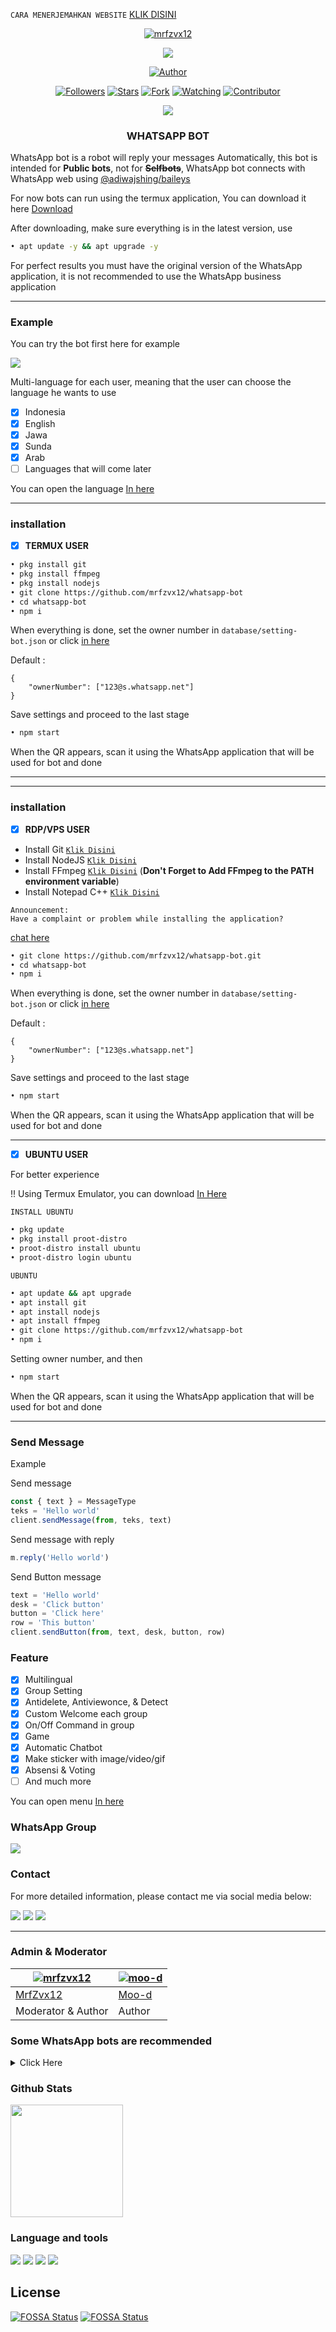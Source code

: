 ```CARA MENERJEMAHKAN WEBSITE``` [KLIK DISINI](https://www.google.com/search?client=ms-android-xiaomi&sxsrf=AOaemvKOp-MCgOkm6_Ko1oY1lImYy06g-Q:1636011368957&q=cara+menerjemahkan+halaman+website+secara+otomatis&spell=1&sa=X&ved=2ahUKEwiJrPqjmf7zAhUXIbcAHb_VDHUQkeECKAB6BAgBEAI&biw=360&bih=511&dpr=2)

<p align="center">
<a href="https://github.com/mrfzvx12"><img title="mrfzvx12" src="https://img.shields.io/badge/github-Mrfzvx12-orange.svg?style=social&logo=github"></a>
</p>
<p align="center">
<img src="https://gpvc.arturio.dev/mrfzvx12" />
<p/>
<p align="center">
<a href="https://github.com/mrfzvx12"><img title="Author" src="https://img.shields.io/badge/Whatsapp Bot-black?style=for-the-badge&logo=whatsApp"></a>
<p/>
<p align="center">
<a href="https://github.com/mrfzvx12/followers"><img title="Followers" src="https://img.shields.io/github/followers/mrfzvx12?label=Followers&style=social"></a>
<a href="https://github.com/mrfzvx12/whatsapp-bot/stargazers/"><img title="Stars" src="https://img.shields.io/github/stars/mrfzvx12/whatsapp-bot?&style=social"></a>
<a href="https://github.com/mrfzvx12/whatsapp-bot/network/members"><img title="Fork" src="https://img.shields.io/github/forks/mrfzvx12/whatsapp-bot?style=social"></a>
<a href="https://github.com/mrfzvx12/whatsapp-bot/watchers"><img title="Watching" src="https://img.shields.io/github/watchers/mrfzvx12/whatsapp-bot?label=Watching&style=social"></a>
<a href="https://github.com/mrfzvx12/whatsapp-bot/watchers"><img title="Contributor" src="https://img.shields.io/github/contributors/mrfzvx12/whatsapp-bot?logo=github&style=social"></a>
</p>
<p align="center">
<a href="https://github.com/mrfzvx12/whatsapp-bot"><img src="https://img.shields.io/github/repo-size/mrfzvx12/whatsapp-bot?label=Repo%20size&style=flat"></a>
</p>


<h3 align="center">WHATSAPP BOT</h3>

WhatsApp bot is a robot will reply your messages Automatically, this bot is intended for **Public bots**, not for **~~Selfbots~~**, WhatsApp bot connects with WhatsApp web using [@adiwajshing/baileys](https://github.com/adiwajshing/Baileys)

For now bots can run using the termux application, You can download it here [Download](https://play.google.com/store/apps/details?id=com.termux) 

After downloading, make sure everything is in the latest version, use 
```bash 
• apt update -y && apt upgrade -y
```
For perfect results you must have the original version of the WhatsApp application, it is not recommended to use the WhatsApp business application

***

### Example
You can try the bot first here for example

<a href="https://chat.whatsapp.com/B4xPY7Tb3QQDWkJmUjFEVo" target="blank"><img src="https://img.shields.io/badge/Whatsapp Bot-30302f?style=social&logo=whatsapp" /></a>

Multi-language for each user, meaning that the user can choose the language he wants to use

- [x] Indonesia
- [x] English
- [x] Jawa
- [x] Sunda
- [x] Arab
- [ ] Languages that will come later

You can open the language  [In here](https://github.com/mrfzvx12/whatsapp-bot/tree/main/language)
***

### installation
- [x] **TERMUX USER**

```bash
• pkg install git
• pkg install ffmpeg
• pkg install nodejs
• git clone https://github.com/mrfzvx12/whatsapp-bot
• cd whatsapp-bot
• npm i
```
When everything is done, set the owner number in ```database/setting-bot.json``` or click [in here](https://github.com/mrfzvx12/whatsapp-bot/blob/3c92f24ea3b01f9af3e736795c9ccea7d76279ea/database/setting-bot.json#L3)

Default :
```
{
	"ownerNumber": ["123@s.whatsapp.net"]
}
```
Save settings and proceed to the last stage
```bash
• npm start
```
When the QR appears, scan it using the WhatsApp application that will be used for bot
and done

***

***

### installation
- [x] **RDP/VPS USER**

* Install Git [`Klik Disini`](https://git-scm.com/downloads)
* Install NodeJS [`Klik Disini`](https://nodejs.org/en/download)
* Install FFmpeg [`Klik Disini`](https://ffmpeg.org/download.html) (**Don't Forget to Add FFmpeg to the PATH environment variable**)
* Install Notepad C++ [`Klik Disini`](https://notepad-plus-plus.org/downloads/v8.1.9)
```
Announcement: 
Have a complaint or problem while installing the application? 
```
[chat here](https://linktr.ee/HansAl1)

```bash
• git clone https://github.com/mrfzvx12/whatsapp-bot.git
• cd whatsapp-bot
• npm i
```
When everything is done, set the owner number in ```database/setting-bot.json``` or click [in here](https://github.com/mrfzvx12/whatsapp-bot/blob/3c92f24ea3b01f9af3e736795c9ccea7d76279ea/database/setting-bot.json#L3)

Default :
```
{
	"ownerNumber": ["123@s.whatsapp.net"]
}
```
Save settings and proceed to the last stage
```bash
• npm start
```
When the QR appears, scan it using the WhatsApp application that will be used for bot
and done

***

- [x] **UBUNTU USER**

For better experience

!! Using Termux Emulator, you can download [In Here](https://drive.google.com/file/d/1-1JM3nP98qozw45uhxnLCC4UQ95c08q5/view?usp=drivesdk)

`INSTALL UBUNTU`
```bash
• pkg update
• pkg install proot-distro
• proot-distro install ubuntu
• proot-distro login ubuntu
```
`UBUNTU`
```bash 
• apt update && apt upgrade
• apt install git
• apt install nodejs
• apt install ffmpeg
• git clone https://github.com/mrfzvx12/whatsapp-bot
• npm i
```
Setting owner number, and then
```bash
• npm start
```
When the QR appears, scan it using the WhatsApp application that will be used for bot
and done

***

### Send Message
Example

Send message
```javascript
const { text } = MessageType
teks = 'Hello world'
client.sendMessage(from, teks, text)
```

Send message with reply
```javascript
m.reply('Hello world')
```

Send Button message
```javascript
text = 'Hello world'
desk = 'Click button'
button = 'Click here'
row = 'This button'
client.sendButton(from, text, desk, button, row)
```

### Feature

- [x] Multilingual
- [x] Group Setting
- [x] Antidelete, Antiviewonce, & Detect
- [x] Custom Welcome each group
- [x] On/Off Command in group
- [x] Game
- [x] Automatic Chatbot
- [x] Make sticker with image/video/gif
- [x] Absensi & Voting
- [ ] And much more

You can open menu [In here](https://github.com/mrfzvx12/whatsapp-bot/blob/main/functions/menu.js)

### WhatsApp Group

<p>
<a href="https://chat.whatsapp.com/B4xPY7Tb3QQDWkJmUjFEVo" target="blank"><img src="https://img.shields.io/badge/WhatsApp Bot Group-30302f?style=social&logo=whatsapp" /></a>
</p>

### Contact
For more detailed information, please contact me via social media below:

<p>
<a href="http://wa.me/6282223014661" target="blank"><img src="https://img.shields.io/badge/Whatsapp-30302f?style=social&logo=whatsapp" /></a>
<a href="http://www.instagram.com/mrf.zvx/" target="blank"><img src="https://img.shields.io/badge/Instagram-30302f?style=social&logo=instagram" /></a>
<a href="https://www.facebook.com/profile.php?id=100028409167054" target="blank"><img src="https://img.shields.io/badge/Facebook-30302f?style=social&logo=facebook" /></a>
</p>

***


### Admin & Moderator
[![mrfzvx12](https://github.com/mrfzvx12.png?size=100)](https://github.com/mrfzvx12) | [![moo-d](https://github.com/moo-d.png?size=100)](https://github.com/moo-d) 
----|----
[MrfZvx12](https://github.com/mrfzvx12) | [Moo-d](https://github.com/moo-d)
Moderator & Author | Author


### Some WhatsApp bots are recommended
<details>
<summary>Click Here</summary>

![Moo-d](https://github.com/Moo-d.png?size=70)[![ReadMe Card](https://github-readme-stats.vercel.app/api/pin/?username=moo-d&repo=termux-whatsapp-bot&theme=buefy)](https://github.com/moo-d/termux-whatsapp-bot)

![Nurutomo](https://github.com/Nurutomo.png?size=70)[![ReadMe Card](https://github-readme-stats.vercel.app/api/pin/?username=Nurutomo&repo=wabot-aq&theme=buefy)](https://github.com/Nurutomo/wabot-aq)

![Mhankbarbar](https://github.com/MhankBarBar.png?size=70)[![ReadMe Card](https://github-readme-stats.vercel.app/api/pin/?username=MhankBarBar&repo=weabot&theme=buefy)](https://github.com/MhankBarBar/weabot)

![Dcode-denpa](https://github.com/dcode-denpa.png?size=70)[![ReadMe Card](https://github-readme-stats.vercel.app/api/pin/?username=dcode-denpa&repo=bitch-boot&theme=buefy)](https://github.com/dcode-denpa/bitch-boot)

</details>

### Github Stats

<img height="180em" src="https://github-readme-stats.vercel.app/api?username=mrfzvx12&show_icons=true&hide_border=true&&count_private=true&include_all_commits=true" />


### Language and tools
<a href="https://github.com/mrfzvx12"><img src="https://img.shields.io/badge/-JavaScript-eed718?style=flat&logo=javascript&logoColor=ffffff"></a>
<a href="https://github.com/mrfzvx12"><img
src="https://img.shields.io/badge/-Node.js-3C873A?style=flat&logo=Node.js&logoColor=white"></a>
<a href="https://github.com/mrfzvx12"><img src="http://img.shields.io/badge/-Git-F1502F?style=flat&logo=git&logoColor=FFFFFF"></a>
<a href="https://github.com/mrfzvx12"><img src="http://img.shields.io/badge/-Github-000000?style=flat&logo=github&logoColor=FFFFFF"></a>


## License
[![FOSSA Status](https://app.fossa.com/api/projects/git%2Bgithub.com%2Fmrfzvx12%2Fwhatsapp-bot.svg?type=small)](https://app.fossa.com/projects/git%2Bgithub.com%2Fmrfzvx12%2Fwhatsapp-bot?ref=badge_small)
[![FOSSA Status](https://app.fossa.com/api/projects/git%2Bgithub.com%2Fmrfzvx12%2Fwhatsapp-bot.svg?type=large)](https://app.fossa.com/projects/git%2Bgithub.com%2Fmrfzvx12%2Fwhatsapp-bot?ref=badge_large)
